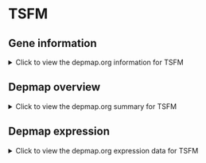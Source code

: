 <h1>TSFM</h1>

<h2>Gene information</h2>
<details>
  <summary>Click to view the depmap.org information for TSFM</summary>
  <iframe src="https://depmap.org/portal/gene/TSFM?tab=about" style="border:none;width:100%;height:800px"></iframe>
</details>

<h2>Depmap overview</h2>
<details>
  <summary>Click to view the depmap.org summary for TSFM</summary>
  <iframe src="https://depmap.org/portal/gene/TSFM?tab=overview" style="border:none;width:100%;height:800px"></iframe>
</details>

<h2>Depmap expression</h2>
<details>
  <summary>Click to view the depmap.org expression data for TSFM</summary>
  <iframe src="https://depmap.org/portal/gene/TSFM?tab=characterization" style="border:none;width:100%;height:800px"></iframe>
</details>


<!--
<h2>Reactome Pathway diagram</h2>
PNAME
-->


